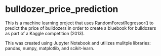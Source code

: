 # bulldozer_price_prediction

This is a machine learning project that uses RandomForestRegressor() to predict the price of bulldozers in order to create a bluebook for bulldozers as part of a Kaggle competition (2013). 

This was created using Jupyter Notebook and utilizes mulitple libraries: pandas, numpy, matplotlib, and scikit-learn.
